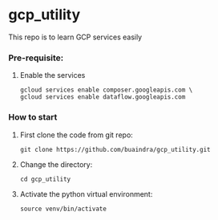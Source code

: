 # gcp_utility
This repo is to learn GCP services easily

### Pre-requisite:
1. Enable the services
    ```shell
    gcloud services enable composer.googleapis.com \
    gcloud services enable dataflow.googleapis.com
    ```

### How to start
1. First clone the code from git repo:
    ```shell
    git clone https://github.com/buaindra/gcp_utility.git
    ```
2. Change the directory:
    ```shell
    cd gcp_utility
    ```
3. Activate the python virtual environment:
    ```shell
    source venv/bin/activate
    ```
